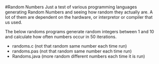 #Random Numbers
Just a test of various programming languages generating Random Numbers and seeing how random they actually are. A lot of them are dependent on the hardware, or interpretor or compiler that us used.

The below randoms programs generate random integers between 1 and 10 and calculate how often numbers occur in 50 iterations.
- randoms.c (not that random same number each time run)
- randoms.pas (not that random same number each time run)
- Randoms.java (more random different numbers each time it is run)
